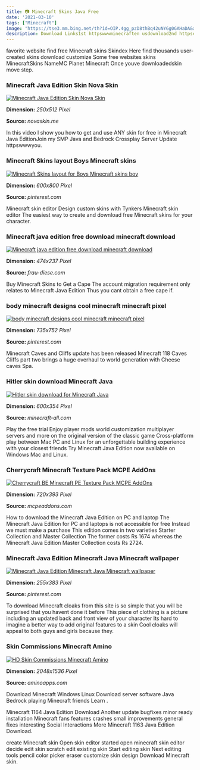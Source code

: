 ```yaml
---
title: 📷 Minecraft Skins Java Free
date: '2021-03-10'
tags: ["Minecraft"]
image: "https://tse3.mm.bing.net/th?id=OIP.4gg_pzD8thBq42uNYGg0GAHaDA&amp;pid=15.1"
description: Download Links1st httpswwwminecraften usdownload2nd httpseasymcioCLICK the bell so you dont miss an upload Follow My Socials Insta.
---
```




favorite website find free Minecraft skins Skindex Here find thousands user-created skins download customize Some free websites skins MinecraftSkins NameMC Planet Minecraft Once youve downloadedskin move step.



### Minecraft Java Edition Skin Nova Skin

[![Minecraft Java Edition Skin  Nova Skin](https://lh3.googleusercontent.com/ZSrFDDDO8DjwLgzxGEef-QyKeHhuXLdwrKOCgrbqDj-2C6SwUo7Jiqc4isRYZUy2ZF9ojiwSVyDj8FiIPZKA)](https://lh3.googleusercontent.com/ZSrFDDDO8DjwLgzxGEef-QyKeHhuXLdwrKOCgrbqDj-2C6SwUo7Jiqc4isRYZUy2ZF9ojiwSVyDj8FiIPZKA)


**Dimension:** _250x512 Pixel_ 

**Source:** _novaskin.me_ 


In this video I show you how to get and use ANY skin for free in Minecraft Java EditionJoin my SMP Java and Bedrock Crossplay Server Update httpswwwyou.


### Minecraft Skins layout Boys Minecraft skins 

[![Minecraft Skins layout for Boys  Minecraft skins boy ](https://i.pinimg.com/736x/e4/10/bb/e410bb97b1bf87250dc454cac5aa99e4.jpg)](https://i.pinimg.com/736x/e4/10/bb/e410bb97b1bf87250dc454cac5aa99e4.jpg)


**Dimension:** _600x800 Pixel_ 

**Source:** _pinterest.com_ 


Minecraft skin editor Design custom skins with Tynkers Minecraft skin editor The easiest way to create and download free Minecraft skins for your character.


### Minecraft java edition free download minecraft download 

[![Minecraft java edition free download  minecraft download ](https://frau-diese.com/images/NcFfOWdBD24ZFHGTwBpmXQHaDt.jpg)](https://frau-diese.com/images/NcFfOWdBD24ZFHGTwBpmXQHaDt.jpg)


**Dimension:** _474x237 Pixel_ 

**Source:** _frau-diese.com_ 


Buy Minecraft Skins to Get a Cape The account migration requirement only relates to Minecraft Java Edition Thus you cant obtain a free cape if.


### body minecraft designs cool minecraft minecraft pixel 

[![body minecraft designs cool minecraft minecraft pixel ](https://i.pinimg.com/736x/84/0d/c6/840dc68e5f99eb546236c03296dadca4.jpg)](https://i.pinimg.com/736x/84/0d/c6/840dc68e5f99eb546236c03296dadca4.jpg)


**Dimension:** _735x752 Pixel_ 

**Source:** _pinterest.com_ 


Minecraft Caves and Cliffs update has been released Minecraft 118 Caves Cliffs part two brings a huge overhaul to world generation with Cheese caves Spa.


### Hitler skin download Minecraft Java

[![Hitler skin download for Minecraft Java](https://minecraft-all.com/wp-content/uploads/2020/12/Minecraft-HD-skins-download-600x354.jpg)](https://minecraft-all.com/wp-content/uploads/2020/12/Minecraft-HD-skins-download-600x354.jpg)


**Dimension:** _600x354 Pixel_ 

**Source:** _minecraft-all.com_ 


Play the free trial Enjoy player mods world customization multiplayer servers and more on the original version of the classic game Cross-platform play between Mac PC and Linux for an unforgettable building experience with your closest friends Try Minecraft Java Edition now available on Windows Mac and Linux.


### Cherrycraft Minecraft Texture Pack MCPE AddOns 

[![Cherrycraft BE  Minecraft PE Texture Pack  MCPE AddOns ](https://mcpeaddons.com/wp-content/uploads/2020/10/light-1.png)](https://mcpeaddons.com/wp-content/uploads/2020/10/light-1.png)


**Dimension:** _720x393 Pixel_ 

**Source:** _mcpeaddons.com_ 


How to download the Minecraft Java Edition on PC and laptop The Minecraft Java Edition for PC and laptops is not accessible for free Instead we must make a purchase This edition comes in two varieties Starter Collection and Master Collection The former costs Rs 1674 whereas the Minecraft Java Edition Master Collection costs Rs 2724.


### Minecraft Java Edition Minecraft Java Minecraft wallpaper

[![Minecraft Java Edition  Minecraft Java Minecraft wallpaper](https://i.pinimg.com/736x/db/76/4e/db764e2f296181f162cde7871b186541.jpg)](https://i.pinimg.com/736x/db/76/4e/db764e2f296181f162cde7871b186541.jpg)


**Dimension:** _255x383 Pixel_ 

**Source:** _pinterest.com_ 


To download Minecraft cloaks from this site is so simple that you will be surprised that you havent done it before This piece of clothing is a picture including an updated back and front view of your character Its hard to imagine a better way to add original features to a skin Cool cloaks will appeal to both guys and girls because they.


### Skin Commissions Minecraft Amino

[![HD Skin Commissions  Minecraft Amino](http://pm1.narvii.com/7236/d3170ffa9699a70d712347a2d13134e8dc30b393r1-2048-1536v2_uhq.jpg)](http://pm1.narvii.com/7236/d3170ffa9699a70d712347a2d13134e8dc30b393r1-2048-1536v2_uhq.jpg)


**Dimension:** _2048x1536 Pixel_ 

**Source:** _aminoapps.com_ 



Download Minecraft Windows Linux Download server software Java Bedrock playing Minecraft friends Learn .


Minecraft 1164 Java Edition Download Another update bugfixes minor ready installation Minecraft fans features crashes small improvements general fixes interesting Social Interactions More Minecraft 1163 Java Edition Download.


 create Minecraft skin Open skin editor started open minecraft skin editor decide edit skin scratch edit existing skin Start editing skin Next editing tools pencil color picker eraser customize skin design Download Minecraft skin.




